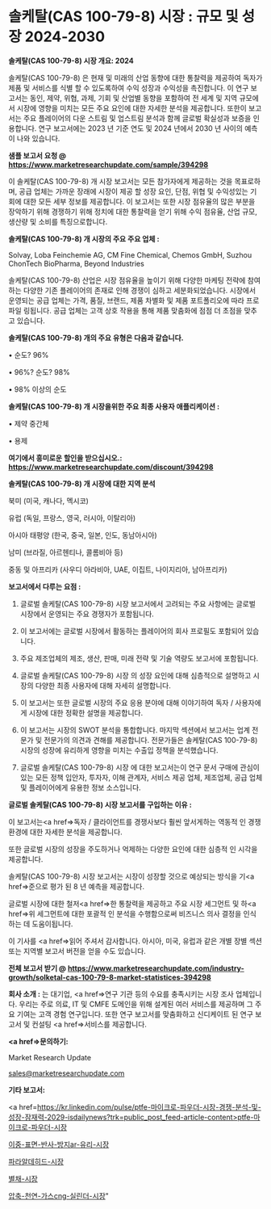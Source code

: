 # 솔케탈(CAS 100-79-8) 시장 : 규모 및 성장 2024-2030

<strong>솔케탈(CAS 100-79-8) 시장 개요: 2024</strong>

솔케탈(CAS 100-79-8) 은 현재 및 미래의 산업 동향에 대한 통찰력을 제공하여 독자가 제품 및 서비스를 식별 할 수 있도록하여 수익 성장과 수익성을 촉진합니다. 이 연구 보고서는 동인, 제약, 위협, 과제, 기회 및 산업별 동향을 포함하여 전 세계 및 지역 규모에서 시장에 영향을 미치는 모든 주요 요인에 대한 자세한 분석을 제공합니다. 또한이 보고서는 주요 플레이어의 다운 스트림 및 업스트림 분석과 함께 글로벌 확실성과 보증을 인용합니다. 연구 보고서에는 2023 년 기준 연도 및 2024 년에서 2030 년 사이의 예측이 나와 있습니다.



<strong>샘플 보고서 요청 @ <a href=https://www.marketresearchupdate.com/sample/394298>https://www.marketresearchupdate.com/sample/394298</a></strong>

이 솔케탈(CAS 100-79-8) 개 시장 보고서는 모든 참가자에게 제공하는 것을 목표로하며, 공급 업체는 가까운 장래에 시장이 제공 할 성장 요인, 단점, 위협 및 수익성있는 기회에 대한 모든 세부 정보를 제공합니다. 이 보고서는 또한 시장 점유율의 많은 부분을 장악하기 위해 경쟁하기 위해 정치에 대한 통찰력을 얻기 위해 수익 점유율, 산업 규모, 생산량 및 소비를 특징으로합니다.



<strong>솔케탈(CAS 100-79-8) 개 시장의 주요 주요 업체 :</strong>

Solvay, Loba Feinchemie AG, CM Fine Chemical, Chemos GmbH, Suzhou ChonTech BioPharma, Beyond Industries

솔케탈(CAS 100-79-8) 산업은 시장 점유율을 높이기 위해 다양한 마케팅 전략에 참여하는 다양한 기존 플레이어의 존재로 인해 경쟁이 심하고 세분화되었습니다. 시장에서 운영되는 공급 업체는 가격, 품질, 브랜드, 제품 차별화 및 제품 포트폴리오에 따라 프로파일 링됩니다. 공급 업체는 고객 상호 작용을 통해 제품 맞춤화에 점점 더 초점을 맞추고 있습니다.



<strong>솔케탈(CAS 100-79-8) 개의 주요 유형은 다음과 같습니다.</strong>

• 순도? 96%

• 96%? 순도? 98%

• 98% 이상의 순도



<strong>솔케탈(CAS 100-79-8) 개 시장을위한 주요 최종 사용자 애플리케이션 :</strong>

• 제약 중간체

• 용제



<strong>여기에서 흥미로운 할인을 받으십시오.: <a href=https://www.marketresearchupdate.com/discount/394298>https://www.marketresearchupdate.com/discount/394298</a></strong>



<strong>솔케탈(CAS 100-79-8) 개 시장에 대한 지역 분석</strong>

북미 (미국, 캐나다, 멕시코)

유럽 (독일, 프랑스, 영국, 러시아, 이탈리아)

아시아 태평양 (한국, 중국, 일본, 인도, 동남아시아)

남미 (브라질, 아르헨티나, 콜롬비아 등)

중동 및 아프리카 (사우디 아라비아, UAE, 이집트, 나이지리아, 남아프리카)



<strong>보고서에서 다루는 요점 :</strong>

1. 글로벌 솔케탈(CAS 100-79-8) 시장 보고서에서 고려되는 주요 사항에는 글로벌 시장에서 운영되는 주요 경쟁자가 포함됩니다.

2. 이 보고서에는 글로벌 시장에서 활동하는 플레이어의 회사 프로필도 포함되어 있습니다.

3. 주요 제조업체의 제조, 생산, 판매, 미래 전략 및 기술 역량도 보고서에 포함됩니다.

4. 글로벌 솔케탈(CAS 100-79-8) 시장 의 성장 요인에 대해 심층적으로 설명하고 시장의 다양한 최종 사용자에 대해 자세히 설명합니다.

5. 이 보고서는 또한 글로벌 시장의 주요 응용 분야에 대해 이야기하여 독자 / 사용자에게 시장에 대한 정확한 설명을 제공합니다.

6. 이 보고서는 시장의 SWOT 분석을 통합합니다. 마지막 섹션에서 보고서는 업계 전문가 및 전문가의 의견과 견해를 제공합니다. 전문가들은 솔케탈(CAS 100-79-8) 시장의 성장에 유리하게 영향을 미치는 수출입 정책을 분석했습니다.

7. 글로벌 솔케탈(CAS 100-79-8) 시장 에 대한 보고서는이 연구 문서 구매에 관심이있는 모든 정책 입안자, 투자자, 이해 관계자, 서비스 제공 업체, 제조업체, 공급 업체 및 플레이어에게 유용한 정보 소스입니다.



<strong>글로벌 솔케탈(CAS 100-79-8) 시장 보고서를 구입하는 이유 :</strong>

이 보고서는<a href=>독자 / 클</a>라이언트를 경쟁사보다 훨씬 앞서게하는 역동적 인 경쟁 환경에 대한 자세한 분석을 제공합니다.

또한 글로벌 시장의 성장을 주도하거나 억제하는 다양한 요인에 대한 심층적 인 시각을 제공합니다.

솔케탈(CAS 100-79-8) 시장 보고서는 시장이 성장할 것으로 예상되는 방식을 기<a href=>준으로</a> 평가 된 8 년 예측을 제공합니다.

글로벌 시장에 대한 철저<a href=>한 통찰력</a>을 제공하고 주요 시장 세그먼트 및 하<a href=>위 세그</a>먼트에 대한 포괄적 인 분석을 수행함으로써 비즈니스 의사 결정을 인식하는 데 도움이됩니다.

이 기사를 <a href=>읽어 주</a>셔서 감사합니다. 아시아, 미국, 유럽과 같은 개별 장별 섹션 또는 지역별 보고서 버전을 얻을 수도 있습니다.



<strong>전체 보고서 받기 @ <a href=https://www.marketresearchupdate.com/industry-growth/solketal-cas-100-79-8-market-statistices-394298>https://www.marketresearchupdate.com/industry-growth/solketal-cas-100-79-8-market-statistices-394298</a></strong>



<strong>회사 소개 :</strong>
는 대기업, <a href=>연구 기</a>관 등의 수요를 충족시키는 시장 조사 업체입니다. 우리는 주로 의료, IT 및 CMFE 도메인을 위해 설계된 여러 서비스를 제공하며 그 주요 기여는 고객 경험 연구입니다. 또한 연구 보고서를 맞춤화하고 신디케이트 된 연구 보고서 및 컨설팅 <a href=>서비</a>스를 제공합니다.



<strong><a href=>문의하기:</a></strong>

Market Research Update

sales@marketresearchupdate.com



<strong>기타 보고서:</strong>

<a href=https://kr.linkedin.com/pulse/ptfe-마이크로-파우더-시장-경쟁-분석-및-성장-잠재력-2029-isdailynews?trk=public_post_feed-article-content>ptfe-마이크로-파우더-시장</a>

<a href=https://www.linkedin.com/pulse/이중-표면-반사-방지ar-유리-시장-세분화-연구-및-목표-고객2029년/>이중-표면-반사-방지ar-유리-시장</a>

<a href=https://www.linkedin.com/pulse/파라알데히드-시장-현재-및-미래-성장-2029-data-dive-diaries-24-analysis-9rrxf/>파라알데히드-시장</a>

<a href=https://www.linkedin.com/pulse/별채-시장-동향-및-성장-전망-survey-savvy-insights-360-analysis-husgf/>별채-시장</a>

<a href=https://www.linkedin.com/pulse/압축-천연-가스cng-실린더-시장-경쟁-분석-및-성장-잠재력-2030-6ersc/>압축-천연-가스cng-실린더-시장</a>"
